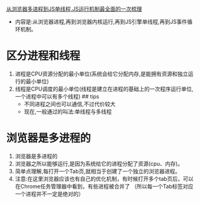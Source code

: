  [从浏览器多进程到JS单线程,JS运行机制最全面的一次梳理](https://juejin.im/post/5a6547d0f265da3e283a1df7)
 * 内容是:从浏览器进程,再到浏览器内核运行,再到JS引擎单线程,再到JS事件循环机制。
 # 区分进程和线程
   1. 进程是CPU资源分配的最小单位(系统会给它分配内存,是能拥有资源和独立运行的最小单位)
   2. 线程是CPU调度的最小单位(线程是建立在进程的基础上的一次程序运行单位,一个进程中可以有多个线程)
    ## tips
      *  不同进程之间也可以通信,不过代价较大
      *  现在,一般通过的叫法:单线程与多线程
# 浏览器是多进程的
   1. 浏览器是多进程的
   2. 浏览器之所以能够运行,是因为系统给它的进程分配了资源(cpu、内存)。
   3. 简单点理解,每打开一个Tab页,就相当于创建了一个独立的浏览器进程。
   4. 注意:在这里浏览器应该也有自己的优化机制，有时候打开多个tab页后，可以在Chrome任务管理器中看到，有些进程被合并了 （所以每一个Tab标签对应一个进程并不一定是绝对的）   
